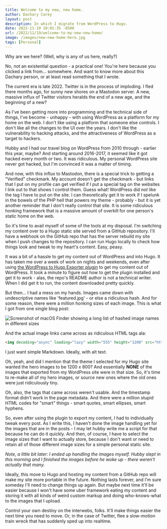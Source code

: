 ```yaml
---
title: Welcome to my new, new home.
author: Dachary Carey
layout: post
description: In which I migrate from WordPress to Hugo.
date: 2022-11-19 10:01:35 -0500
url: /2022/11/19/welcome-to-my-new-new-home/
image: /images/new-new-home-hero.jpg
tags: [Personal]
---
```


Why are we here? (Well, why is any of us here, really?)

No, not an existential question - a practical one! You're here because you clicked a link from... somewhere. And want to know more about this Dachary person, or at least read something that I wrote.

The current era is late 2022. Twitter is in the process of imploding. I fled there months ago, for sunny new shores on a Mastodon server. A new, massive influx of Twitter visitors heralds the end of a new age, and the beginning of a new?

As I've been getting more into programming and the technical side of things, I've become - unhappy - with using WordPress as a platform for my home on the web. I don't like using a platform that someone else controls. I don't like all the changes to the UI over the years. I don't like the vulnerability to hacking attacks, and the attractiveness of WordPress as a target to hackers.

Hubby and I had our travel blog on WordPress from 2010 through - earlier this year, maybe? And starting around 2016-2017, it seemed like it got hacked every month or two. It was ridiculous. My personal WordPress site never got hacked, but I'm convinced it was a matter of timing. 

And now, with this influx to Mastodon, there is a special trick to getting a "Verified" checkmark. My account doesn't get the checkmark - but links that I put on my profile can get verified if I put a special tag on the websites I link out to that shows I control them. Guess what! WordPress did _not_ like the tag I have to put on the site. I can theoretically get it to work if I spelunk in the bowels of the PHP hell that powers my theme - probably - but it is yet another reminder that I don't really control that site. It is some ridiculous honking framework that is a massive amount of overkill for one person's static home on the web.

So it's time to avail myself of some of the tools at my disposal. I'm switching my content over to a Hugo static site served from a GitHub repository. I'll have a webhook on the GitHub repo that has the server rebuild my site when I push changes to the repository. I can run Hugo locally to check how things look and tweak to my heart's content. Easy, peasy. 

It was a bit of a hassle to get my content out of WordPress and into Hugo. It has taken me over a week of work on nights and weekends, even after using [the WordPress to Hugo Exporter plugin][1] to get my content out of WordPress. It took a minute to figure out how to get the plugin installed and get it to work - alas, the repo's README author is not a technical writer. When I did get it to run, the content downloaded pretty quickly.

But then... I had a mess on my hands. Images came down with undescriptive names like 'featured.jpg' - or else a ridiculous hash. And for some reason, there were a million honking sizes of each image. This is what I got from one single blog post:

![Screenshot of macOS Finder showing a long list of hashed image names in different sizes](/images/wp-to-hugo-images.jpg)

And the actual image links came across as ridiculous HTML tags ala:

```html
<img decoding="async" loading="lazy" width="555" height="1200" src="https://dacharycarey.com/wp-content/uploads/2022/03/96540297-7A35-4EB3-A179-4C9223F66AEE_1_102_o-555x1200.jpeg" alt="" class="wp-image-480" srcset="https://dacharycarey.com/wp-content/uploads/2022/03/96540297-7A35-4EB3-A179-4C9223F66AEE_1_102_o-555x1200.jpeg 555w, https://dacharycarey.com/wp-content/uploads/2022/03/96540297-7A35-4EB3-A179-4C9223F66AEE_1_102_o-139x300.jpeg 139w, https://dacharycarey.com/wp-content/uploads/2022/03/96540297-7A35-4EB3-A179-4C9223F66AEE_1_102_o-768x1662.jpeg 768w, https://dacharycarey.com/wp-content/uploads/2022/03/96540297-7A35-4EB3-A179-4C9223F66AEE_1_102_o-710x1536.jpeg 710w, https://dacharycarey.com/wp-content/uploads/2022/03/96540297-7A35-4EB3-A179-4C9223F66AEE_1_102_o.jpeg 1170w" sizes="(max-width: 555px) 100vw, 555px" />
```

I just want simple Markdown. Ideally, with alt text. 

Oh, yeah, and did I mention that the theme I selected for my Hugo site wanted the hero images to be 1200 x 800? And essentially **NONE** of the images that exported from my WordPress site were in that size. So, it's time to re-make all of my hero images, or source new ones where the old ones were just ridiculously tiny.

Oh, also, the tags that came across weren't usable. And the timestamp format didn't work in the page metadata. And there were a million stupid HTML codes for "smart" things - smart quotes, smart ellipses, smart hyphens. 

So, even after using the plugin to export my content, I had to individually tweak every post. As I write this, I haven't done the image handling yet for the images that are in the posts - I may let hubby write me a script for that because he can do it quickly. And then, of course, I have to select the image sizes that I want to actually store, because I don't want or need to retain all of those different image sizes for a simple personal static site. 

_Note, a little bit later: I ended up handling the images myself. Hubby slept in this morning and I finished the images before he woke up - there weren't actually that many._

Ideally, this move to Hugo and hosting my content from a GitHub repo will make my site more portable in the future. Nothing lasts forever, and I'm sure someday I'll need to change things up again. But maybe next time it'll be easier because I won't have some uber framework eating my content and storing it with all kinds of weird custom markup and doing who-knows-what to the images that I upload.

Control your own destiny on the interwebs, folks. It'll make things easier the next time you need to move. Or, in the case of Twitter, flee a slow-motion train wreck that has suddenly sped up into realtime.

[1]: https://github.com/SchumacherFM/wordpress-to-hugo-exporter